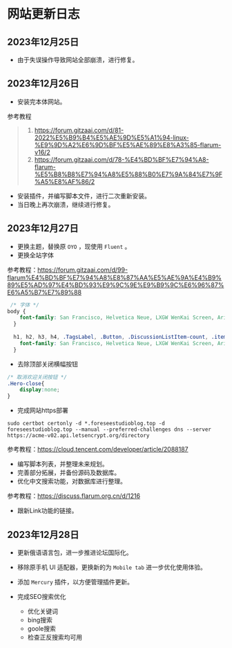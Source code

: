 # 网站更新日志

## 2023年12月25日

- 由于失误操作导致网站全部崩溃，进行修复。

## 2023年12月26日

- 安装完本体网站。

参考教程

> 1. https://forum.gitzaai.com/d/81-2022%E5%B9%B4%E5%AE%9D%E5%A1%94-linux-%E9%9D%A2%E6%9D%BF%E5%AE%89%E8%A3%85-flarum-v16/2
> 2. https://forum.gitzaai.com/d/78-%E4%BD%BF%E7%94%A8-flarum-%E5%B8%B8%E7%94%A8%E5%88%B0%E7%9A%84%E7%9F%A5%E8%AF%86/2

- 安装插件，并编写脚本文件，进行二次重新安装。
- 当日晚上再次崩溃，继续进行修复。

## 2023年12月27日

- 更换主题，替换原 `OYO` ，现使用 `Fluent` 。
- 更换全站字体 

参考教程：https://forum.gitzaai.com/d/99-flarum%E4%BD%BF%E7%94%A8%E8%87%AA%E5%AE%9A%E4%B9%89%E5%AD%97%E4%BD%93%E9%9C%9E%E9%B9%9C%E6%96%87%E6%A5%B7%E7%89%88


```css
 /* 字体 */
body {
    font-family: San Francisco, Helvetica Neue, LXGW WenKai Screen, Arial, sans-serif;
  }
  
  h1, h2, h3, h4, .TagsLabel, .Button, .DiscussionListItem-count, .item-discussion-views {
    font-family: San Francisco, Helvetica Neue, LXGW WenKai Screen, Arial, sans-serif;
  }
```

- 去除顶部关闭横幅按钮

```css
/* 取消欢迎关闭按钮 */
.Hero-close{
	display:none;
}
```

- 完成网站https部署

```shell
sudo certbot certonly -d *.foreseestudioblog.top -d foreseestudioblog.top --manual --preferred-challenges dns --server https://acme-v02.api.letsencrypt.org/directory
```

参考教程：https://cloud.tencent.com/developer/article/2088187

- 编写脚本列表，并整理未来规划。
- 完善部分拓展，并备份源码及数据库。
- 优化中文搜索功能，对数据库进行整理。

参考教程：https://discuss.flarum.org.cn/d/1216

- 跟新Link功能的链接。

## 2023年12月28日

- 更新俄语语言包，进一步推进论坛国际化。

- 移除原手机 UI 适配器，更换新的为 `Mobile tab` 进一步优化使用体验。

- 添加 `Mercury` 插件，以方便管理插件更新。

- 完成SEO搜索优化

  - 优化关键词
  - bing搜索
  - goole搜索
  - 检查正反搜索均可用

  
